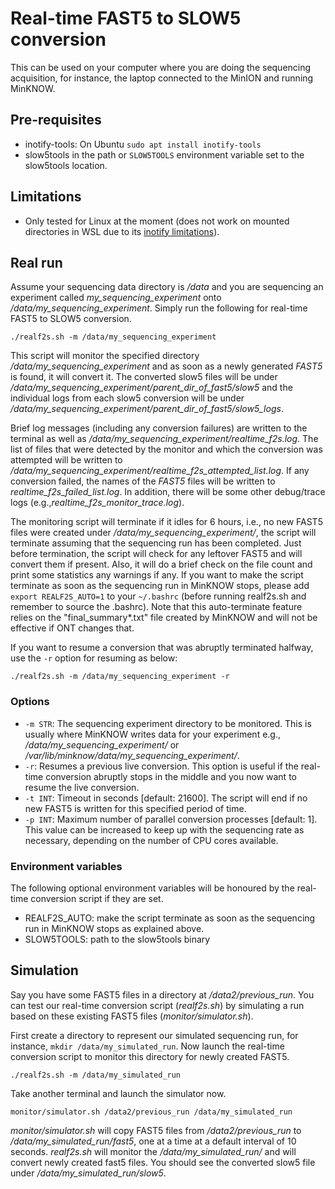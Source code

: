 # Real-time FAST5 to SLOW5 conversion

This can be used on your computer where you are doing the sequencing acquisition, for instance, the laptop connected to the MinION and running MinKNOW.

## Pre-requisites
- inotify-tools:  On Ubuntu `sudo apt install inotify-tools`
- slow5tools in the path or `SLOW5TOOLS` environment variable set to the slow5tools location.

## Limitations
- Only tested for Linux at the moment (does not work on mounted directories in WSL due to its [inotify limitations](https://github.com/microsoft/WSL/issues/4739)).


## Real run

Assume your sequencing data directory is */data* and you are sequencing an experiment called *my_sequencing_experiment* onto */data/my_sequencing_experiment*. Simply run the following for real-time FAST5 to SLOW5 conversion.

```
./realf2s.sh -m /data/my_sequencing_experiment
```

This script will monitor the specified directory */data/my_sequencing_experiment* and as soon as a newly generated *FAST5* is found, it will convert it. The converted slow5 files will be under */data/my_sequencing_experiment/parent_dir_of_fast5/slow5* and the individual logs from each slow5 conversion will be under */data/my_sequencing_experiment/parent_dir_of_fast5/slow5_logs*.

Brief log messages (including any conversion failures) are written to the terminal as well as */data/my_sequencing_experiment/realtime_f2s.log*. The list of files that were detected by the monitor and which the conversion was attempted will be written to */data/my_sequencing_experiment/realtime_f2s_attempted_list.log*. If any conversion failed, the names of the *FAST5* files will be written to *realtime_f2s_failed_list.log*. In addition, there will be some other debug/trace logs (e.g.,*realtime_f2s_monitor_trace.log*).

The monitoring script will terminate if it idles for 6 hours, i.e., no new FAST5 files were created under */data/my_sequencing_experiment/*, the script will terminate assuming that the sequencing run has been completed. Just before termination, the script will check for any leftover FAST5 and will convert them if present. Also, it will do a brief check on the file count and print some statistics any warnings if any.  If you want to make the script terminate as soon as the sequencing run in MinKNOW stops, please add `export REALF2S_AUTO=1` to your `~/.bashrc` (before running realf2s.sh and remember to source the .bashrc). Note that this auto-terminate feature relies on the "final_summary*.txt" file created by MinKNOW and will not be effective if ONT changes that.

If you want to resume a conversion that was abruptly terminated halfway, use the `-r` option for resuming as below:

```
./realf2s.sh -m /data/my_sequencing_experiment -r
```

### Options

* `-m STR`:
    The sequencing experiment directory to be monitored. This is usually where MinKNOW writes data for your experiment e.g., */data/my_sequencing_experiment/* or */var/lib/minknow/data/my_sequencing_experiment/*.
* `-r`:
    Resumes a previous live conversion. This option is useful if the real-time conversion abruptly stops in the middle and you now want to resume the live conversion.
* `-t INT`:
    Timeout in seconds [default: 21600]. The script will end if no new FAST5 is written for this specified period of time.
* `-p INT`:
    Maximum number of parallel conversion processes [default: 1]. This value can be increased to keep up with the sequencing rate as necessary, depending on the number of CPU cores available.

### Environment variables

The following optional environment variables will be honoured by the real-time conversion script if they are set.

- REALF2S_AUTO: make the script terminate as soon as the sequencing run in MinKNOW stops as explained above.
- SLOW5TOOLS: path to the slow5tools binary

## Simulation

Say you have some FAST5 files in a directory at */data2/previous_run*. You can test our real-time conversion script (*realf2s.sh*) by simulating a run based on these existing FAST5 files (*monitor/simulator.sh*).

First create a directory to represent our simulated sequencing run, for instance, `mkdir /data/my_simulated_run`.
Now launch the real-time conversion script to monitor this directory for newly created FAST5.

```
./realf2s.sh -m /data/my_simulated_run
```

Take another terminal and launch the simulator now.
```
monitor/simulator.sh /data2/previous_run /data/my_simulated_run
```

*monitor/simulator.sh* will copy FAST5 files from */data2/previous_run* to */data/my_simulated_run/fast5*, one at a time at a default interval of 10 seconds. *realf2s.sh* will monitor the */data/my_simulated_run/* and will convert newly created fast5 files. You should see the converted slow5 file under */data/my_simulated_run/slow5*.
